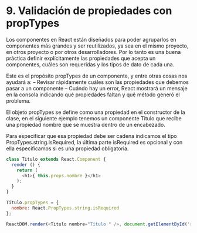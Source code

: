 # 9. Validación de propiedades con propTypes

Los componentes en React están diseñados para poder agruparlos en componentes más grandes y ser reutilizados, ya sea en el mismo proyecto, en otros proyecto o por otros desarrolladores. Por lo tanto es una buena práctica definir explícitamente las propiedades que acepta un componentes, cuáles son requeridas y los tipos de dato de cada una.

Este es el propósito propTypes de un componente, y entre otras cosas nos ayudará a:
– Revisar rápidamente cuáles son las propiedades que debemos pasar a un componente
– Cuándo hay un error, React mostrará un mensaje en la consola indicando qué propiedades faltan y qué método generó el problema.

El objeto propTypes se define como una propiedad en el constructor de la clase, en el siguiente ejemplo tenemos un componente Titulo que recibe una propiedad nombre que se muestra dentro de un encabezado.

Para especificar que esa propiedad debe ser cadena indicamos el tipo PropTypes.string.isRequired, la última parte isRequired es opcional y con ella especificamos si es una propiedad obligatoria.

```javascript
class Titulo extends React.Component {
  render () {
    return (
      <h1>{ this.props.nombre }</h1>
    );
  }
}

Titulo.propTypes = {
  nombre: React.PropTypes.string.isRequired
};

ReactDOM.render(<Titulo nombre="Título " />, document.getElementById('root'));

```